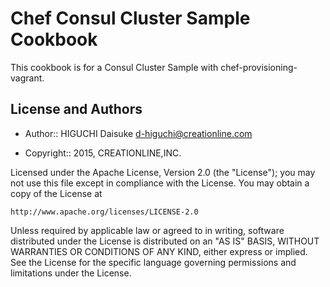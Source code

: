 Chef Consul Cluster Sample Cookbook
===================================

This cookbook is for a Consul Cluster Sample with chef-provisioning-vagrant.

License and Authors
-------------------
* Author:: HIGUCHI Daisuke <d-higuchi@creationline.com>

* Copyright:: 2015, CREATIONLINE,INC.

Licensed under the Apache License, Version 2.0 (the "License");
you may not use this file except in compliance with the License.
You may obtain a copy of the License at

    http://www.apache.org/licenses/LICENSE-2.0

Unless required by applicable law or agreed to in writing, software
distributed under the License is distributed on an "AS IS" BASIS,
WITHOUT WARRANTIES OR CONDITIONS OF ANY KIND, either express or implied.
See the License for the specific language governing permissions and
limitations under the License.
